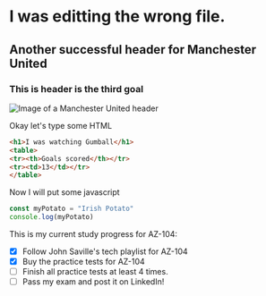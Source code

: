 # I was editting the wrong file.
## Another successful header for Manchester United
### This is header is the third goal

![Image of a Manchester United header](https://www.reuters.com/resizer/v2/3RSPQ62MHNOKHAU4GRJ3ZK2U6A.jpg?auth=03f7086736a4a58577191909ef38a13e0c3560376c5f1356ba9082ab3fb79931&width=960&quality=80)

Okay let's type some HTML

``` html
<h1>I was watching Gumball</h1>
<table>
<tr><th>Goals scored</th></tr>
<tr><td>13</td></tr>
</table>

```
Now I will put some javascript
``` javascript
const myPotato = "Irish Potato"
console.log(myPotato)
```

This is my current study progress for AZ-104:

- [x] Follow John Saville's tech playlist for AZ-104
- [x] Buy the practice tests for AZ-104
- [ ] Finish all practice tests at least 4 times.
- [ ] Pass my exam and post it on LinkedIn!
